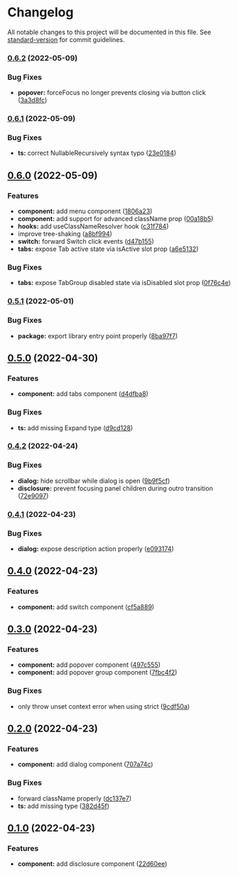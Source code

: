 # Changelog

All notable changes to this project will be documented in this file. See [standard-version](https://github.com/conventional-changelog/standard-version) for commit guidelines.

### [0.6.2](https://github.com/OGShawnLee/malachite-ui/compare/v0.6.1...v0.6.2) (2022-05-09)

### Bug Fixes

- **popover:** forceFocus no longer prevents closing via button click ([3a3d8fc](https://github.com/OGShawnLee/malachite-ui/commit/3a3d8fc97d86af36d29db55cd0826ae19e07ad1f))

### [0.6.1](https://github.com/OGShawnLee/malachite-ui/compare/v0.6.0...v0.6.1) (2022-05-09)

### Bug Fixes

- **ts:** correct NullableRecursively syntax typo ([23e0184](https://github.com/OGShawnLee/malachite-ui/commit/23e01841548d9413238afca9aeb11da38a4780bb))

## [0.6.0](https://github.com/**OGShawnLee**/malachite-ui/compare/v0.5.1...v0.6.0) (2022-05-09)

### Features

- **component:** add menu component ([1806a23](https://github.com/OGShawnLee/malachite-ui/commit/1806a2307694087d759606484109da1febe550ab))
- **component:** add support for advanced className prop ([00a18b5](https://github.com/OGShawnLee/malachite-ui/commit/00a18b5f8447481dec59cc27bd37d1dfdede6537))
- **hooks:** add useClassNameResolver hook ([c31f784](https://github.com/OGShawnLee/malachite-ui/commit/c31f78457da72afb43a49b9686239aef8f93d690))
- improve tree-shaking ([a8bf994](https://github.com/OGShawnLee/malachite-ui/commit/a8bf9948c2d234b20fe8bbea4855eea312d86067))
- **switch:** forward Switch click events ([d47b155](https://github.com/OGShawnLee/malachite-ui/commit/d47b155a7c678afe1e291b4859ee3acf578a1a21))
- **tabs:** expose Tab active state via isActive slot prop ([a6e5132](https://github.com/OGShawnLee/malachite-ui/commit/a6e513242bfbac998be75ee75b7bcf73b72b85ff))

### Bug Fixes

- **tabs:** expose TabGroup disabled state via isDisabled slot prop ([0f76c4e](https://github.com/OGShawnLee/malachite-ui/commit/0f76c4e04a7f1fe03b8069e804072e311ae931eb))

### [0.5.1](https://github.com/OGShawnLee/malachite-ui/compare/v0.4.0...v0.5.1) (2022-05-01)

### Bug Fixes

- **package:** export library entry point properly ([8ba97f7](https://github.comOGShawnLee/malachite-ui/commit/8ba97f7699c2c1b4094acfbcbf1b40e0af93a3ff))

## [0.5.0](https://github.com/OGShawnLee/malachite-ui/compare/v0.4.0...v0.5.0) (2022-04-30)

### Features

- **component:** add tabs component ([d4dfba8](https://github.com/OGShawnLee/malachite-ui/commit/d4dfba83603d8d80e8da26acf4c7d685b91b992a))

### Bug Fixes

- **ts:** add missing Expand type ([d9cd128](https://github.com/OGShawnLee/malachite-ui/commit/d9cd128b2f0a7ff9db0e60111b5edc0a96be4da8))

### [0.4.2](https://github.com/OGShawnLee/malachite-ui/compare/v0.4.0...v0.4.2) (2022-04-24)

### Bug Fixes

- **dialog:** hide scrollbar while dialog is open ([9b9f5cf](https://github.com/OGShawnLee/malachite-ui/commit/9b9f5cf284095f56e227fdd11b34dfda122d711c))
- **disclosure:** prevent focusing panel children during outro transition ([72e9097](https://github.com/OGShawnLee/malachite-ui/commit/72e9097f3200cac404ad91786d93a77865845082))

### [0.4.1](https://github.com/OGShawnLee/malachite-ui/compare/v0.4.0...v0.4.1) (2022-04-23)

### Bug Fixes

- **dialog:** expose description action properly ([e093174](https://github.com/OGShawnLee/malachite-ui/commit/e09317454873839c0e3b9e6d05c475eb3ef433db))

## [0.4.0](https://github.com/OGShawnLee/malachite-ui/compare/v0.3.0...v0.4.0) (2022-04-23)

### Features

- **component:** add switch component ([cf5a889](https://github.com/OGShawnLee/malachite-ui/commit/cf5a8894504782d3916d5d0d1e97965fe266e471))

## [0.3.0](https://github.com/OGShawnLee/malachite-ui/compare/v0.2.0...v0.3.0) (2022-04-23)

### Features

- **component:** add popover component ([497c555](https://github.com/OGShawnLee/malachite-ui/commit/497c555198dcaa82bb6578fdf4280bdfcc3f6547))
- **component:** add popover group component ([7fbc4f2](https://github.com/OGShawnLee/malachite-ui/commit/7fbc4f29f50c663dd873c36bbc4f9dbff86e15bf))

### Bug Fixes

- only throw unset context error when using strict ([9cdf50a](https://github.com/OGShawnLee/malachite-ui/commit/9cdf50a34346b05484a8aed997dd58dd755aa4ec))

## [0.2.0](https://github.com/OGShawnLee/malachite-ui/compare/v0.1.0...v0.2.0) (2022-04-23)

### Features

- **component:** add dialog component ([707a74c](https://github.com/OGShawnLee/malachite-ui/commit/707a74cac44d72c874f5f2344ab2ece0e6ad711f))

### Bug Fixes

- forward className properly ([dc137e7](https://github.com/OGShawnLee/malachite-ui/commit/dc137e72d939169fa32239da05a69f109576cd35))
- **ts:** add missing type ([382d45f](https://github.com/OGShawnLee/malachite-ui/commit/382d45fccb6c8cd18f3239d95821b0b45809a5a7))

## [0.1.0](https://github.com/OGShawnLee/malachite-ui/compare/v0.0.0...v0.1.0) (2022-04-23)

### Features

- **component:** add disclosure component ([22d60ee](https://github.com/OGShawnLee/malachite-ui/commit/22d60eea0017d714cc94cfacab06a4f9d4b003fd))
